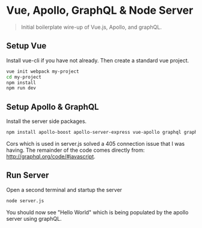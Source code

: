 # Vue, Apollo, GraphQL & Node Server

> Initial boilerplate wire-up of Vue.js, Apollo, and graphQL.

## Setup Vue
Install vue-cli if you have not already. Then create a standard vue project.
``` bash
vue init webpack my-project
cd my-project
npm install
npm run dev
```
## Setup Apollo & GraphQL
Install the server side packages.
``` bash
npm install apollo-boost apollo-server-express vue-apollo graphql graphql-tools cors
```
Cors which is used in server.js solved a 405 connection issue that I was having. The remainder of the code comes directly from: http://graphql.org/code/#javascript. 

## Run Server
Open a second terminal and startup the server
``` bash
node server.js
```
You should now see "Hello World" which is being populated by the apollo server using graphQL.
